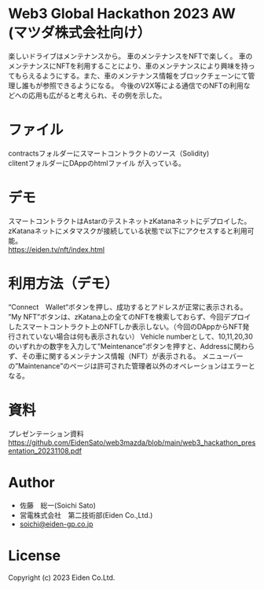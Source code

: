 # Web3 Global Hackathon 2023 AW (マツダ株式会社向け）
楽しいドライブはメンテナンスから。
車のメンテナンスをNFTで楽しく。
車のメンテナンスにNFTを利用することにより、車のメンテナンスにより興味を持ってもらえるようにする。また、車のメンテナンス情報をブロックチェーンにて管理し誰もが参照できるようになる。
今後のV2X等による通信でのNFTの利用などへの応用も広がると考えられ、その例を示した。


# ファイル
contractsフォルダーにスマートコントラクトのソース（Solidity)    
clitentフォルダーにDAppのhtmlファイル
が入っている。

# デモ
スマートコントラクトはAstarのテストネットzKatanaネットにデプロイした。  
zKatanaネットにメタマスクが接続している状態で以下にアクセスすると利用可能。  
https://eiden.tv/nft/index.html

# 利用方法（デモ）
“Connect　Wallet“ボタンを押し、成功するとアドレスが正常に表示される。
”My NFT”ボタンは、zKatana上の全てのNFTを検索しておらず、今回デプロイしたスマートコントラクト上のNFTしか表示しない。（今回のDAppからNFT発行されていない場合は何も表示されない）
Vehicle numberとして、10,11,20,30のいずれかの数字を入力して”Meintenance”ボタンを押すと、Addressに関わらず、その車に関するメンテナンス情報（NFT）が表示される。
メニューバーの”Maintenance”のページは許可された管理者以外のオペレーションはエラーとなる。

# 資料
プレゼンテーション資料  
https://github.com/EidenSato/web3mazda/blob/main/web3_hackathon_presentation_20231108.pdf
 
# Author
* 佐藤　総一(Soichi Sato)
* 営電株式会社　第二技術部(Eiden Co.,Ltd.)
* soichi@eiden-gp.co.jp
 
# License 
Copyright (c) 2023 Eiden Co.Ltd. 


